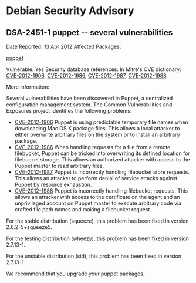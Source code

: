 
Debian Security Advisory
========================


DSA-2451-1 puppet -- several vulnerabilities
--------------------------------------------



Date Reported:
13 Apr 2012
Affected Packages:

[puppet](https://packages.debian.org/src:puppet)

Vulnerable:
Yes
Security database references:
In Mitre's CVE dictionary: [CVE-2012-1906](https://security-tracker.debian.org/tracker/CVE-2012-1906), [CVE-2012-1986](https://security-tracker.debian.org/tracker/CVE-2012-1986), [CVE-2012-1987](https://security-tracker.debian.org/tracker/CVE-2012-1987), [CVE-2012-1988](https://security-tracker.debian.org/tracker/CVE-2012-1988).  

More information:

Several vulnerabilities have been discovered in Puppet, a centralized
configuration management system. The Common Vulnerabilities and
Exposures project identifies the following problems:


* [CVE-2012-1906](https://security-tracker.debian.org/tracker/CVE-2012-1906)
Puppet is using predictable temporary file names when downloading
 Mac OS X package files. This allows a local attacker to either
 overwrite arbitrary files on the system or to install an arbitrary
 package.
* [CVE-2012-1986](https://security-tracker.debian.org/tracker/CVE-2012-1986)
When handling requests for a file from a remote filebucket, Puppet
 can be tricked into overwriting its defined location for filebucket
 storage. This allows an authorized attacker with access to the Puppet
 master to read arbitrary files.
* [CVE-2012-1987](https://security-tracker.debian.org/tracker/CVE-2012-1987)
Puppet is incorrectly handling filebucket store requests. This allows
 an attacker to perform denial of service attacks against Puppet by
 resource exhaustion.
* [CVE-2012-1988](https://security-tracker.debian.org/tracker/CVE-2012-1988)
Puppet is incorrectly handling filebucket requests. This allows an
 attacker with access to the certificate on the agent and an unprivileged
 account on Puppet master to execute arbitrary code via crafted file
 path names and making a filebucket request.


For the stable distribution (squeeze), this problem has been fixed in
version 2.6.2-5+squeeze5.


For the testing distribution (wheezy), this problem has been fixed in
version 2.7.13-1.


For the unstable distribution (sid), this problem has been fixed in
version 2.7.13-1.


We recommend that you upgrade your puppet packages.





